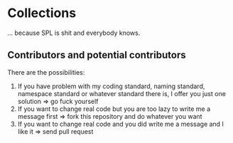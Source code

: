 Collections
==============
... because SPL is shit and everybody knows.

Contributors and potential contributors
--------
There are the possibilities:

1.  If you have problem with my coding standard, naming standard, namespace standard or whatever standard there is, I offer you just one solution => go fuck yourself
2.  If you want to change real code but you are too lazy to write me a message first => fork this repository and do whatever you want
3.  If you want to change real code and you did write me a message and I like it => send pull request
